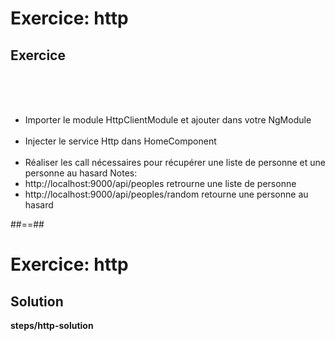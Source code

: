 <!-- .slide: class="exercice" -->
# Exercice: http
## Exercice
<br><br><br>

- Importer le module HttpClientModule et ajouter dans votre NgModule<br><br>
- Injecter le service Http dans HomeComponent<br><br>
- Réaliser les call nécessaires pour récupérer une liste de personne et une personne au hasard
Notes:
- http://localhost:9000/api/peoples retrourne une liste de personne
- http://localhost:9000/api/peoples/random retourne une personne au hasard

##==##
<!-- .slide: class="exercice full-center" -->
# Exercice: http
## Solution
<b>steps/http-solution</b>
